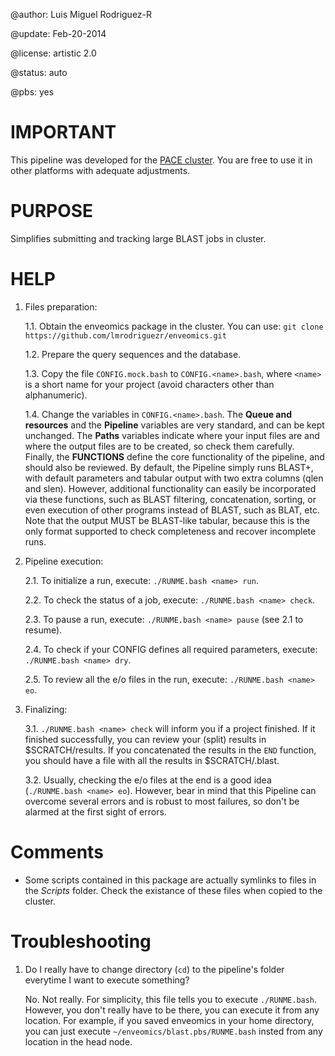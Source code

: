 @author: Luis Miguel Rodriguez-R <lmrodriguezr at gmail dot com>

@update: Feb-20-2014

@license: artistic 2.0

@status: auto

@pbs: yes

# IMPORTANT

This pipeline was developed for the [PACE cluster](http://pace.gatech.edu/).  You
are free to use it in other platforms with adequate adjustments.

# PURPOSE

Simplifies submitting and tracking large BLAST jobs in cluster.

# HELP

1. Files preparation:

   1.1. Obtain the enveomics package in the cluster. You can use: `git clone https://github.com/lmrodriguezr/enveomics.git`
   
   1.2. Prepare the query sequences and the database.
   
   1.3. Copy the file `CONFIG.mock.bash` to `CONFIG.<name>.bash`, where `<name>` is a
      short name for your project (avoid characters other than alphanumeric).
   
   1.4. Change the variables in `CONFIG.<name>.bash`. The **Queue and resources** and the
      **Pipeline** variables are very standard, and can be kept unchanged. The **Paths**
      variables indicate where your input files are and where the output files are to
      be created, so check them carefully. Finally, the **FUNCTIONS** define the core
      functionality of the pipeline, and should also be reviewed. By default, the
      Pipeline simply runs BLAST+, with default parameters and tabular output with two
      extra columns (qlen and slen). However, additional functionality can easily be
      incorporated via these functions, such as BLAST filtering, concatenation, sorting,
      or even execution of other programs instead of BLAST, such as BLAT, etc. Note that
      the output MUST be BLAST-like tabular, because this is the only format supported
      to check completeness and recover incomplete runs.
   
2. Pipeline execution:
   
   2.1. To initialize a run, execute: `./RUNME.bash <name> run`.

   2.2. To check the status of a job, execute: `./RUNME.bash <name> check`.

   2.3. To pause a run, execute: `./RUNME.bash <name> pause` (see 2.1 to resume).

   2.4. To check if your CONFIG defines all required parameters, execute: `./RUNME.bash <name> dry`.

   2.5. To review all the e/o files in the run, execute: `./RUNME.bash <name> eo`.

3. Finalizing:
   
   3.1. `./RUNME.bash <name> check` will inform you if a project finished. If it finished successfully,
      you can review your (split) results in $SCRATCH/results. If you concatenated the results in the
      `END` function, you should have a file with all the results in $SCRATCH/<name>.blast.

   3.2. Usually, checking the e/o files at the end is a good idea (`./RUNME.bash <name> eo`). However,
      bear in mind that this Pipeline can overcome several errors and is robust to most failures, so
      don't be alarmed at the first sight of errors.

# Comments

* Some scripts contained in this package are actually symlinks to files in the
  _Scripts_ folder.  Check the existance of these files when copied to
  the cluster.

# Troubleshooting

1. Do I really have to change directory (`cd`) to the pipeline's folder everytime
   I want to execute something?
   
   No.  Not really.  For simplicity, this file tells you to execute `./RUNME.bash`.
   However, you don't really have to be there, you can execute it
   from any location.  For example, if you saved enveomics in your home
   directory, you can just execute `~/enveomics/blast.pbs/RUNME.bash` insted from any
   location in the head node.

